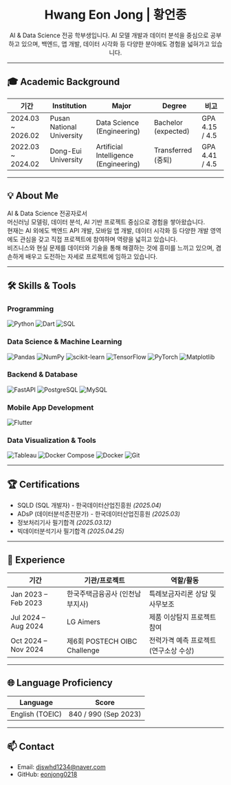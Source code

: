 <h1 align="center">Hwang Eon Jong | 황언종</h1>

<p align="center">
AI & Data Science 전공 학부생입니다.  
AI 모델 개발과 데이터 분석을 중심으로 공부하고 있으며,  
백엔드, 앱 개발, 데이터 시각화 등 다양한 분야에도 경험을 넓혀가고 있습니다.
</p>

---

## 🎓 Academic Background
| 기간               | Institution                          | Major                                | Degree    | 비고            |
|-----------------|----------------------------------|-------------------------------------|----------|----------------|
| 2024.03 ~ 2026.02 | Pusan National University        | Data Science (Engineering)          | Bachelor (expected) | GPA 4.15 / 4.5  |
| 2022.03 ~ 2024.02 | Dong-Eui University              | Artificial Intelligence (Engineering) | Transferred (중퇴) | GPA 4.41 / 4.5  |

---

## 💡 About Me
AI & Data Science 전공자로서  
머신러닝 모델링, 데이터 분석, AI 기반 프로젝트 중심으로 경험을 쌓아왔습니다.  
현재는 AI 외에도 백엔드 API 개발, 모바일 앱 개발, 데이터 시각화 등 다양한 개발 영역에도 관심을 갖고 직접 프로젝트에 참여하며 역량을 넓히고 있습니다.  
비즈니스와 현실 문제를 데이터와 기술을 통해 해결하는 것에 흥미를 느끼고 있으며, 겸손하게 배우고 도전하는 자세로 프로젝트에 임하고 있습니다.

---

## 🛠 Skills & Tools

### Programming
![Python](https://img.shields.io/badge/Python-3776AB?style=flat&logo=python&logoColor=white)
![Dart](https://img.shields.io/badge/Dart-0175C2?style=flat&logo=dart&logoColor=white)
![SQL](https://img.shields.io/badge/SQL-003B57?style=flat&logo=mysql&logoColor=white)

### Data Science & Machine Learning
![Pandas](https://img.shields.io/badge/Pandas-150458?style=flat&logo=pandas&logoColor=white)
![NumPy](https://img.shields.io/badge/NumPy-013243?style=flat&logo=numpy&logoColor=white)
![scikit-learn](https://img.shields.io/badge/scikit--learn-F7931E?style=flat&logo=scikit-learn&logoColor=white)
![TensorFlow](https://img.shields.io/badge/TensorFlow-FF6F00?style=flat&logo=tensorflow&logoColor=white)
![PyTorch](https://img.shields.io/badge/PyTorch-EE4C2C?style=flat&logo=pytorch&logoColor=white)
![Matplotlib](https://img.shields.io/badge/Matplotlib-11557C?style=flat&logo=matplotlib&logoColor=white)

### Backend & Database
![FastAPI](https://img.shields.io/badge/FastAPI-009688?style=flat&logo=fastapi&logoColor=white)
![PostgreSQL](https://img.shields.io/badge/PostgreSQL-4169E1?style=flat&logo=postgresql&logoColor=white)
![MySQL](https://img.shields.io/badge/MySQL-4479A1?style=flat&logo=mysql&logoColor=white)

### Mobile App Development
![Flutter](https://img.shields.io/badge/Flutter-02569B?style=flat&logo=flutter&logoColor=white)

### Data Visualization & Tools
![Tableau](https://img.shields.io/badge/Tableau-E97627?style=flat&logo=tableau&logoColor=white)
![Docker Compose](https://img.shields.io/badge/Docker%20Compose-2496ED?style=flat&logo=docker&logoColor=white)
![Docker](https://img.shields.io/badge/Docker-2496ED?style=flat&logo=docker&logoColor=white)
![Git](https://img.shields.io/badge/Git-F05032?style=flat&logo=git&logoColor=white)

---

## 🏆 Certifications
- SQLD (SQL 개발자) - 한국데이터산업진흥원 *(2025.04)*
- ADsP (데이터분석준전문가) - 한국데이터산업진흥원 *(2025.03)*
- 정보처리기사 필기합격 *(2025.03.12)*
- 빅데이터분석기사 필기합격 *(2025.04.25)*

---

## 💼 Experience
| 기간                    | 기관/프로젝트                                | 역할/활동                           |
|-----------------------|----------------------------------------|------------------------------------|
| Jan 2023 – Feb 2023     | 한국주택금융공사 (인천남부지사) | 특례보금자리론 상담 및 사무보조  |
| Jul 2024 – Aug 2024     | LG Aimers                              | 제품 이상탐지 프로젝트 참여    |
| Oct 2024 – Nov 2024     | 제6회 POSTECH OIBC Challenge                 | 전력가격 예측 프로젝트 (연구소상 수상) |

---

## 🌐 Language Proficiency
| Language  | Score |
|-----------|-------|
| English (TOEIC) | 840 / 990 (Sep 2023) |

---

## 📫 Contact
- Email: djswhd1234@naver.com  
- GitHub: [eonjong0218](https://github.com/eonjong0218)
